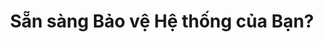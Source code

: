 ---
enable: true
title: "Sẵn sàng Bảo vệ Hệ thống của Bạn?"
description: "Đừng chỉ đọc - Hãy hành động ngay! Khám phá các nghiên cứu chuyên sâu và giải pháp bảo mật được chúng tôi phát triển."

# Calls to Action (Thay thế Testimonials)
# Bạn có thể thay đổi các mục 'testimonials' thành 'cta_cards' (ví dụ)
cta_cards:
  - name: "Phân Tích Mã QR Độc Hại"
    designation: "Nghiên cứu Malware"
    avatar: "/images/icon-qr-scan.png" # Cần thay bằng icon hoặc ảnh minh họa liên quan
    content: "Chi tiết cách các loại Malware lây lan qua QR Code. Đọc báo cáo đầy đủ về các kịch bản tấn công và dấu hiệu nhận biết."
    link: "/blog/qr-malware-analysis/" # Thêm link liên quan
    
  - name: "Giải Pháp Phòng Chống Spyware"
    designation: "Công cụ & Hướng dẫn"
    avatar: "/images/icon-shield.png" # Cần thay bằng icon hoặc ảnh minh họa liên quan
    content: "Tổng hợp các phần mềm Antivirus và Anti-Spyware được đánh giá tốt nhất, cùng với hướng dẫn cấu hình chi tiết."
    link: "/blog/top-antimalware-tools/" # Thêm link liên quan
    
  - name: "Kết Nối Với Chuyên Gia"
    designation: "Liên hệ Tư vấn"
    avatar: "/images/icon-contact.png" # Cần thay bằng icon hoặc ảnh minh họa liên quan
    content: "Bạn có thắc mắc hoặc cần hỗ trợ về bảo mật? Liên hệ để được tư vấn chuyên môn và giải pháp tùy chỉnh cho tổ chức của bạn."
    link: "/contact/" # Thêm link liên hệ của bạn
    
  # ... có thể thêm mục thứ tư nếu theme cho phép ...

# don't create a separate page
build:
  render: "never"
---
